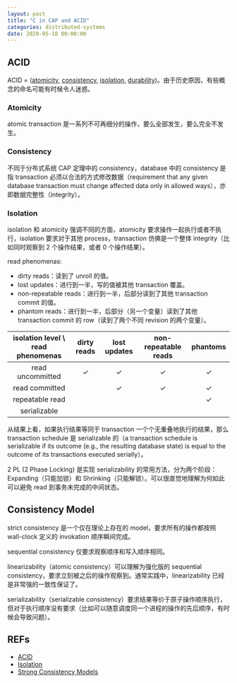 ```yaml
---
layout: post
title: "C in CAP and ACID"
categories: distributed-systems
date: 2020-05-10 00:00:00
---
```


## ACID

ACID = ([atomicity](https://en.wikipedia.org/wiki/Atomicity_(database_systems)), [consistency](https://en.wikipedia.org/wiki/Consistency_(database_systems)), [isolation](https://en.wikipedia.org/wiki/Isolation_(database_systems)), [durability](https://en.wikipedia.org/wiki/Durability_(database_systems)))。由于历史原因，有些概念的命名可能有时候令人迷惑。

### Atomicity

atomic transaction 是一系列不可再细分的操作，要么全部发生，要么完全不发生。

### Consistency

不同于分布式系统 CAP 定理中的 consistency，database 中的 consistency 是指 transaction 必须以合法的方式修改数据（requirement that any given database transaction must change affected data only in allowed ways），亦即数据完整性（integrity）。

### Isolation

isolation 和 atomicity 强调不同的方面，atomicity 要求操作一起执行或者不执行，isolation 要求对于其他 process，transaction 仿佛是一个整体 integrity（比如同时观察到 2 个操作结果，或者 0 个操作结果）。

read phenomenas:

- dirty reads：读到了 unroll 的值。
- lost updates：进行到一半，写的值被其他 transaction 覆盖。
- non-repeatable reads：进行到一半，后部分读到了其他 transaction commit 的值。
- phantom reads：进行到一半，后部分（另一个变量）读到了其他 transaction commit 的 row（读到了两个不同 revision 的两个变量）。

| isolation level \ read phenomenas | dirty reads  | lost updates | non-repeatable reads |   phantoms   |
| :-------------------------------: | :----------: | :----------: | :------------------: | :----------: |
|         read uncommitted          | $\checkmark$ | $\checkmark$ |     $\checkmark$     | $\checkmark$ |
|          read committed           |              | $\checkmark$ |     $\checkmark$     | $\checkmark$ |
|          repeatable read          |              |              |                      | $\checkmark$ |
|           serializable            |              |              |                      |              |

从结果上看，如果执行结果等同于 transaction 一个个无重叠地执行的结果，那么 transaction schedule 是 serializable 的（a transaction schedule is serializable if its outcome (e.g., the resulting database state) is equal to the outcome of its transactions executed serially）。

2 PL (2 Phase Locking) 是实现 serializability 的常用方法，分为两个阶段：Expanding（只能加锁）和 Shrinking（只能解锁）。可以很直觉地理解为何如此可以避免 read 到事务未完成的中间状态。

## Consistency Model

strict consistency 是一个仅在理论上存在的 model，要求所有的操作都按照 wall-clock 定义的 invokation 顺序瞬间完成。

sequential consistency 仅要求观察顺序和写入顺序相同。

linearizability（atomic consistency）可以理解为强化版的 sequential consistency，要求立刻被之后的操作观察到。通常实践中，linearizability 已经是非常强的一致性保证了。

serializability（serializable consistency）要求结果等价于原子操作顺序执行，但对于执行顺序没有要求（比如可以随意调度同一个进程的操作的先后顺序，有时候会导致问题）。

## REFs

- [ACID](https://en.wikipedia.org/wiki/ACID)
- [Isolation](https://en.wikipedia.org/wiki/Isolation_(database_systems))
- [Strong Consistency Models](https://aphyr.com/posts/313-strong-consistency-models)
